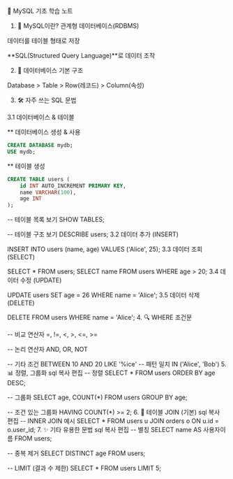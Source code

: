 🌱 MySQL 기초 학습 노트
1. 📘 MySQL이란?
관계형 데이터베이스(RDBMS)

데이터를 테이블 형태로 저장

**SQL(Structured Query Language)**로 데이터 조작

2. 🧱 데이터베이스 기본 구조
   
Database > Table > Row(레코드) > Column(속성)

3. 🛠️ 자주 쓰는 SQL 문법

3.1 데이터베이스 & 테이블

** 데이터베이스 생성 & 사용
```sql
CREATE DATABASE mydb;
USE mydb;
```

** 테이블 생성
```sql
CREATE TABLE users (
    id INT AUTO_INCREMENT PRIMARY KEY,
    name VARCHAR(100),
    age INT
);
```

-- 테이블 목록 보기
SHOW TABLES;

-- 테이블 구조 보기
DESCRIBE users;
3.2 데이터 추가 (INSERT)


INSERT INTO users (name, age) VALUES ('Alice', 25);
3.3 데이터 조회 (SELECT)


SELECT * FROM users;
SELECT name FROM users WHERE age > 20;
3.4 데이터 수정 (UPDATE)

UPDATE users SET age = 26 WHERE name = 'Alice';
3.5 데이터 삭제 (DELETE)

DELETE FROM users WHERE name = 'Alice';
4. 🔍 WHERE 조건문

-- 비교 연산자
=, !=, <, >, <=, >=

-- 논리 연산자
AND, OR, NOT

-- 기타 조건
BETWEEN 10 AND 20
LIKE '%ice'  -- 패턴 일치
IN ('Alice', 'Bob')
5. 📊 정렬, 그룹화
sql
복사
편집
-- 정렬
SELECT * FROM users ORDER BY age DESC;

-- 그룹화
SELECT age, COUNT(*) FROM users GROUP BY age;

-- 조건 있는 그룹화
HAVING COUNT(*) >= 2;
6. 🔗 테이블 JOIN (기본)
sql
복사
편집
-- INNER JOIN 예시
SELECT *
FROM users u
JOIN orders o ON u.id = o.user_id;
7. ✨ 기타 유용한 문법
sql
복사
편집
-- 별칭
SELECT name AS 사용자이름 FROM users;

-- 중복 제거
SELECT DISTINCT age FROM users;

-- LIMIT (결과 수 제한)
SELECT * FROM users LIMIT 5;
